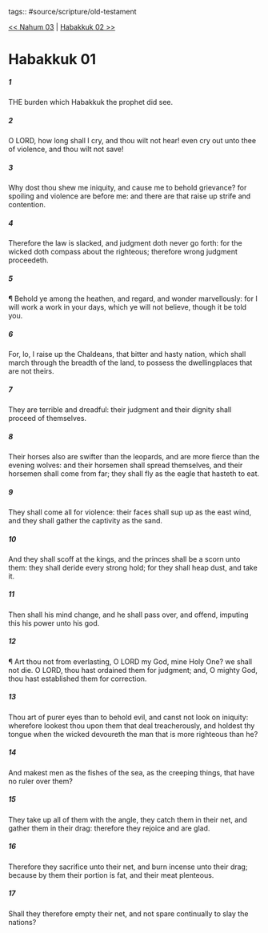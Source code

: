 tags:: #source/scripture/old-testament

[<< Nahum 03](old-testament/34_Nahum/Nahum_03.md) | [Habakkuk 02 >>](old-testament/35_Habakkuk/Habakkuk_02.md)

# Habakkuk 01

##### 1

THE burden which Habakkuk the prophet did see.

##### 2

O LORD, how long shall I cry, and thou wilt not hear! even cry out unto thee of violence, and thou wilt not save!

##### 3

Why dost thou shew me iniquity, and cause me to behold grievance? for spoiling and violence are before me: and there are that raise up strife and contention.

##### 4

Therefore the law is slacked, and judgment doth never go forth: for the wicked doth compass about the righteous; therefore wrong judgment proceedeth.

##### 5

¶ Behold ye among the heathen, and regard, and wonder marvellously: for I will work a work in your days, which ye will not believe, though it be told you.

##### 6

For, lo, I raise up the Chaldeans, that bitter and hasty nation, which shall march through the breadth of the land, to possess the dwellingplaces that are not theirs.

##### 7

They are terrible and dreadful: their judgment and their dignity shall proceed of themselves.

##### 8

Their horses also are swifter than the leopards, and are more fierce than the evening wolves: and their horsemen shall spread themselves, and their horsemen shall come from far; they shall fly as the eagle that hasteth to eat.

##### 9

They shall come all for violence: their faces shall sup up as the east wind, and they shall gather the captivity as the sand.

##### 10

And they shall scoff at the kings, and the princes shall be a scorn unto them: they shall deride every strong hold; for they shall heap dust, and take it.

##### 11

Then shall his mind change, and he shall pass over, and offend, imputing this his power unto his god.

##### 12

¶ Art thou not from everlasting, O LORD my God, mine Holy One? we shall not die. O LORD, thou hast ordained them for judgment; and, O mighty God, thou hast established them for correction.

##### 13

Thou art of purer eyes than to behold evil, and canst not look on iniquity: wherefore lookest thou upon them that deal treacherously, and holdest thy tongue when the wicked devoureth the man that is more righteous than he?

##### 14

And makest men as the fishes of the sea, as the creeping things, that have no ruler over them?

##### 15

They take up all of them with the angle, they catch them in their net, and gather them in their drag: therefore they rejoice and are glad.

##### 16

Therefore they sacrifice unto their net, and burn incense unto their drag; because by them their portion is fat, and their meat plenteous.

##### 17

Shall they therefore empty their net, and not spare continually to slay the nations?
